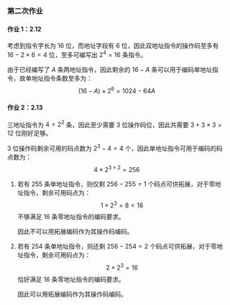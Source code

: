 ### 第二次作业

#### 作业 1：2.12

考虑到指令字长为 $16$ 位，而地址字段有 $6$ 位，因此双地址指令的操作码至多有 $16  - 2 \times 6 = 4$ 位，至多可编写出 $2^4 = 16$ 条指令。

由于已经编写了 $A$ 条两地址指令，因此剩余的 $16 - A$ 条可以用于编码单地址指令，故单地址指令条数至多为：
$$
(16 - A) \times 2^6 = 1024 - 64A
$$

#### 作业 2：2.13

三地址指令为 $4 = 2^2$ 条，因此至少需要 $3$ 位操作码位，因此共需要 $3 + 3 \times 3 = 12$ 位刚好足够。

$3$ 位操作码剩余可用的码点数为 $2^3 - 4 = 4$ 个，因此单地址指令可用于编码的码点数为：
$$
4 \times 2^{3 \times 2} = 256
$$

1. 若有 $255$ 条单地址指令，则仅剩 $256 - 255 = 1$ 个码点可供拓展，对于零地址指令，剩余可用码点为：
   $$
   1 \times 2^3 = 8 < 16
   $$
   不够满足 $16$ 条零地址指令的编码要求。

   因此不可以用拓展编码作为其操作码编码。

2. 若有 $254$ 条单地址指令，则还剩 $256 - 254 = 2$ 个码点可供拓展，对于零地址指令，剩余可用码点为：
   $$
   2 \times 2^3 = 16
   $$
   恰好满足 $16$ 条零地址指令的编码要求。

   因此可以用拓展编码作为其操作码编码。

